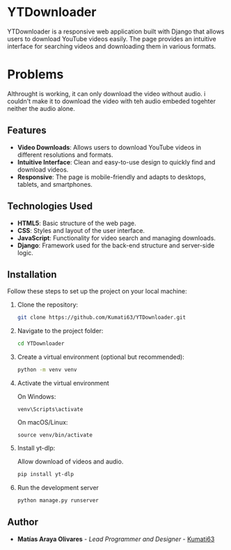 # YTDownloader

YTDownloader is a responsive web application built with Django that allows users to download YouTube videos easily. The page provides an intuitive interface for searching videos and downloading them in various formats.

# Problems

Althrought is working, it can only download the video without audio. i couldn't make it to download the video with teh audio embeded togehter neither the audio alone.

## Features
- **Video Downloads**: Allows users to download YouTube videos in different resolutions and formats.
- **Intuitive Interface**: Clean and easy-to-use design to quickly find and download videos.
- **Responsive**: The page is mobile-friendly and adapts to desktops, tablets, and smartphones.

## Technologies Used
- **HTML5**: Basic structure of the web page.
- **CSS**: Styles and layout of the user interface.
- **JavaScript**: Functionality for video search and managing downloads.
- **Django**: Framework used for the back-end structure and server-side logic.

## Installation

Follow these steps to set up the project on your local machine:

1. Clone the repository:
   
    ```bash
   git clone https://github.com/Kumati63/YTDownloader.git
   
2. Navigate to the project folder:
    ```bash
    cd YTDownloader

3. Create a virtual environment (optional but recommended):
    ```bash
    python -m venv venv
   
4. Activate the virtual environment
   
      On Windows:
  
       venv\Scripts\activate
       
      On macOS/Linux:
  
       source venv/bin/activate
       
5. Install yt-dlp:
   
     Allow download of videos and audio.
   
     ```bash
     pip install yt-dlp
   
7. Run the development server
     ```bash
     python manage.py runserver

   
## Author

- **Matías Araya Olivares** - *Lead Programmer and Designer* - [Kumati63](https://github.com/Kumati63)
